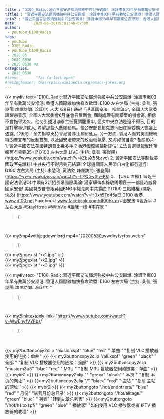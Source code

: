 ```yaml
---
title : "D100_Radio:習近平國安法鄧炳強被中共公安踢爆! 涂謹申爆03年早有數萬公安滲港! 香港人國際線加快搶攻歐盟!  D100 左右大局 (主持: 桑普, 張崑陽 烽煙訪問: 涂謹申) "
title2 : "習近平國安法鄧炳強被中共公安踢爆! 涂謹申爆03年早有數萬公安滲港! 香港人國際線加快搶攻歐盟!  D100 左右大局 (主持: 桑普, 張崑陽 烽煙訪問: 涂謹申) "
info2 : "習近平國安法鄧炳強被中共公安踢爆! 涂謹申爆03年早有數萬公安滲港! 香港人國際線加快搶攻歐盟!  D100 左右大局 (主持: 桑普, 張崑陽 烽煙訪問: 涂謹申)   人大 (28日) 通過「港區國安法」相關決定, 全國人大常委譚耀宗表示, 全國人大常委會6月底會召開例會, 屆時處理有關草案的機會高, 相信不會拖得太久。他又引述港澳辦主任夏寶龍重申, 這次中央立法是迫不得已, 目的是打擊極少數人, 希望那些人懸崖勒馬。惟公安部長趙克志同日在黨委擴大會議上透露, 今後將「全力指導支持香港警隊止暴制亂」。另一方面, 香港人面對美國總統特朗普宣布的反制措施, 以及國安法帶來的政治低氣壓, 又將如何自處?  相關影片: 1. 習近平國安法美國特朗普出幾多手!? 香港國際線最新評估! 立法會選舉戴耀廷預報再冇需要35+!?  D100 左右大局 LIVE (主持: 桑普, 張崑陽) (https://www.youtube.com/watch?v=kZbsX55bsvc) 2. 習近平國安法等制裁美國政客先爆料! 中共央行不得用美元結算! 全球邊個幫人民幣自由化都冇運行!  D100 左右大局 (主持: 李慧玲, 黃浩銘  烽煙訪問: 張崑陽) (https://www.youtube.com/watch?v=hPQ5w6IvyRk) 3. 【LIVE 直播】習近平國安法香港OL中環有3新招引爆國際輿論! 湯家驊俾李梓敬踢爆衰十一都隨時威脅國家安全! 美國特朗普會跟英國BNO平權先向中共露底!?  D100 三點維權 (傑斯、快必) (https://www.youtube.com/watch?v=H0xh5Tq45aE)  D100 香港: www.d100.net Facebook: www.facebook.com/d100hk.m  #國安法 #習近平 #左右大局 #StayHome #WithMe #跟我一樣 #宅在家 "
date:        2020-05-30T02:01:46-07:00
author:
 - youtube_D100_Radio
tags:
 - youtube
 - D100_Radio
 - youtube_D100_Radio
 - 2020_05
 - 2020_0530
 - 2020_0530_02
categories:
 - 2020_0530
#icon:        "fas fa-lock-open"
#resImgTeaser: teaserpics/wikipedia.org/emacs-jokes.png
---
```


{{< mydiv text="D100_Radio:習近平國安法鄧炳強被中共公安踢爆! 涂謹申爆03年早有數萬公安滲港! 香港人國際線加快搶攻歐盟!  D100 左右大局 (主持: 桑普, 張崑陽 烽煙訪問: 涂謹申)   人大 (28日) 通過「港區國安法」相關決定, 全國人大常委譚耀宗表示, 全國人大常委會6月底會召開例會, 屆時處理有關草案的機會高, 相信不會拖得太久。他又引述港澳辦主任夏寶龍重申, 這次中央立法是迫不得已, 目的是打擊極少數人, 希望那些人懸崖勒馬。惟公安部長趙克志同日在黨委擴大會議上透露, 今後將「全力指導支持香港警隊止暴制亂」。另一方面, 香港人面對美國總統特朗普宣布的反制措施, 以及國安法帶來的政治低氣壓, 又將如何自處?  相關影片: 1. 習近平國安法美國特朗普出幾多手!? 香港國際線最新評估! 立法會選舉戴耀廷預報再冇需要35+!?  D100 左右大局 LIVE (主持: 桑普, 張崑陽) (https://www.youtube.com/watch?v=kZbsX55bsvc) 2. 習近平國安法等制裁美國政客先爆料! 中共央行不得用美元結算! 全球邊個幫人民幣自由化都冇運行!  D100 左右大局 (主持: 李慧玲, 黃浩銘  烽煙訪問: 張崑陽) (https://www.youtube.com/watch?v=hPQ5w6IvyRk) 3. 【LIVE 直播】習近平國安法香港OL中環有3新招引爆國際輿論! 湯家驊俾李梓敬踢爆衰十一都隨時威脅國家安全! 美國特朗普會跟英國BNO平權先向中共露底!?  D100 三點維權 (傑斯、快必) (https://www.youtube.com/watch?v=H0xh5Tq45aE)  D100 香港: www.d100.net Facebook: www.facebook.com/d100hk.m  #國安法 #習近平 #左右大局 #StayHome #WithMe #跟我一樣 #宅在家 "
>}}
<br>


{{< my2mp4withjpgdownload mp4="20200530_wwdhyfvyfbs.webm"
>}}

{{< my2jpgexist "xx1.jpg" >}}<br>
{{< my2jpgexist "xx2.jpg" >}}<br>
{{< my2jpgexist "xx3.jpg" >}}<br>



{{< mydiv text="D100_Radio:習近平國安法鄧炳強被中共公安踢爆! 涂謹申爆03年早有數萬公安滲港! 香港人國際線加快搶攻歐盟!  D100 左右大局 (主持: 桑普, 張崑陽 烽煙訪問: 涂謹申) "
>}}
<br>

{{< my2linktextonly link="https://www.youtube.com/watch?v=WwDhyfVYFbs"
>}}


<br>

{{< my2buttoncopy2clip "music.xspf"        "blue"   "red"    " 单曲 "  "复制 VLC 播放器使用的链接：单曲" >}} {{< my2buttoncopy2clip "/all.xspf"         "green"  "black"  " 全部 "  "复制 VLC 播放器使用的链接：全部" >}} {{< my2buttoncopy2clip "music.m3u8"        "blue"   "red"    " M3U  "    "复制 M3U 播放器使用的链接：单曲" >}} {{< mybr2 >}} {{< my2buttoncopy2clip ""                  "green"  "black"  " 本页 "    "复制 本页的网址 " >}} {{< my2buttoncopy2clip "/"                 "black"  "red"    " 主站 "    "复制 主站的网址 " >}} {{< mybr2 >}} {{< my2buttongoto      "/hot/endothers/"   "blue"   "red"    " 月份"   "转到月份总目录" >}} {{< my2buttongoto      "/hot/alltags/"     "green"  "blue"   " 列表"   "转到文章总列表" >}} {{< my2buttongoto      "/hot/helpxspf/"    "green"  "blue"   " 播放器" "如何使用 VLC 播放器或者 IPTV 播放器的教程" >}} 
